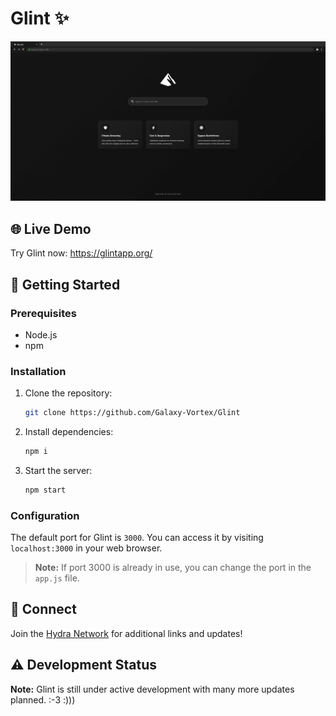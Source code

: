 # Glint ✨

<div align="center">
  <img src="./public/images/page.png" alt="Glint Logo" width="1000"">
</div>

## 🌐 Live Demo

Try Glint now: https://glintapp.org/
## 🚀 Getting Started

### Prerequisites
- Node.js
- npm

### Installation

1. Clone the repository:
   ```bash
   git clone https://github.com/Galaxy-Vortex/Glint
   ```

2. Install dependencies:
   ```bash
   npm i
   ```

3. Start the server:
   ```bash
   npm start
   ```

### Configuration
The default port for Glint is `3000`. You can access it by visiting `localhost:3000` in your web browser.

> **Note:** If port 3000 is already in use, you can change the port in the `app.js` file.

## 🔗 Connect

Join the [Hydra Network](https://discord.gg/jMsj6KJBSV) for additional links and updates!

## ⚠️ Development Status

**Note:** Glint is still under active development with many more updates planned.
:-3
:)))
